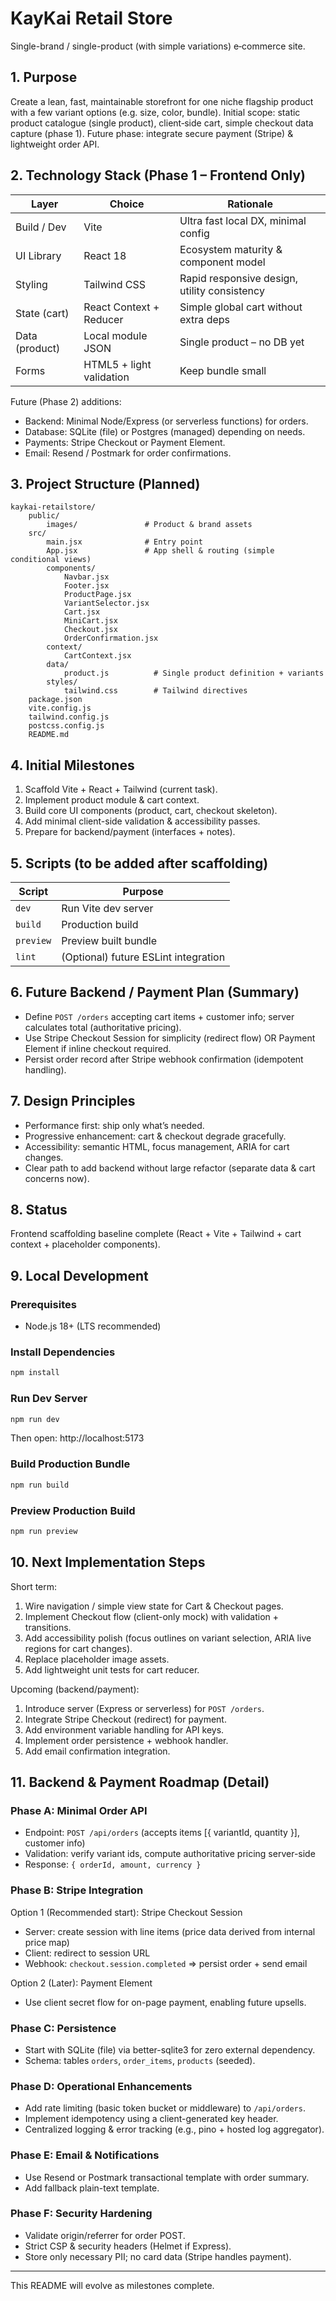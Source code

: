 # KayKai Retail Store

Single-brand / single-product (with simple variations) e‑commerce site.

## 1. Purpose
Create a lean, fast, maintainable storefront for one niche flagship product with a few variant options (e.g. size, color, bundle). Initial scope: static product catalogue (single product), client‑side cart, simple checkout data capture (phase 1). Future phase: integrate secure payment (Stripe) & lightweight order API.

## 2. Technology Stack (Phase 1 – Frontend Only)
| Layer | Choice | Rationale |
|-------|--------|-----------|
| Build / Dev | Vite | Ultra fast local DX, minimal config |
| UI Library | React 18 | Ecosystem maturity & component model |
| Styling | Tailwind CSS | Rapid responsive design, utility consistency |
| State (cart) | React Context + Reducer | Simple global cart without extra deps |
| Data (product) | Local module JSON | Single product – no DB yet |
| Forms | HTML5 + light validation | Keep bundle small |

Future (Phase 2) additions:
- Backend: Minimal Node/Express (or serverless functions) for orders.
- Database: SQLite (file) or Postgres (managed) depending on needs.
- Payments: Stripe Checkout or Payment Element.
- Email: Resend / Postmark for order confirmations.

## 3. Project Structure (Planned)
```
kaykai-retailstore/
	public/
		images/               # Product & brand assets
	src/
		main.jsx              # Entry point
		App.jsx               # App shell & routing (simple conditional views)
		components/
			Navbar.jsx
			Footer.jsx
			ProductPage.jsx
			VariantSelector.jsx
			Cart.jsx
			MiniCart.jsx
			Checkout.jsx
			OrderConfirmation.jsx
		context/
			CartContext.jsx
		data/
			product.js          # Single product definition + variants
		styles/
			tailwind.css        # Tailwind directives
	package.json
	vite.config.js
	tailwind.config.js
	postcss.config.js
	README.md
```

## 4. Initial Milestones
1. Scaffold Vite + React + Tailwind (current task).
2. Implement product module & cart context.
3. Build core UI components (product, cart, checkout skeleton).
4. Add minimal client-side validation & accessibility passes.
5. Prepare for backend/payment (interfaces + notes).

## 5. Scripts (to be added after scaffolding)
| Script | Purpose |
|--------|---------|
| `dev` | Run Vite dev server |
| `build` | Production build |
| `preview` | Preview built bundle |
| `lint` | (Optional) future ESLint integration |

## 6. Future Backend / Payment Plan (Summary)
- Define `POST /orders` accepting cart items + customer info; server calculates total (authoritative pricing).
- Use Stripe Checkout Session for simplicity (redirect flow) OR Payment Element if inline checkout required.
- Persist order record after Stripe webhook confirmation (idempotent handling).

## 7. Design Principles
- Performance first: ship only what’s needed.
- Progressive enhancement: cart & checkout degrade gracefully.
- Accessibility: semantic HTML, focus management, ARIA for cart changes.
- Clear path to add backend without large refactor (separate data & cart concerns now).

## 8. Status
Frontend scaffolding baseline complete (React + Vite + Tailwind + cart context + placeholder components).

## 9. Local Development

### Prerequisites
- Node.js 18+ (LTS recommended)

### Install Dependencies
```bash
npm install
```

### Run Dev Server
```bash
npm run dev
```
Then open: http://localhost:5173

### Build Production Bundle
```bash
npm run build
```

### Preview Production Build
```bash
npm run preview
```

## 10. Next Implementation Steps
Short term:
1. Wire navigation / simple view state for Cart & Checkout pages.
2. Implement Checkout flow (client-only mock) with validation + transitions.
3. Add accessibility polish (focus outlines on variant selection, ARIA live regions for cart changes).
4. Replace placeholder image assets.
5. Add lightweight unit tests for cart reducer.

Upcoming (backend/payment):
1. Introduce server (Express or serverless) for `POST /orders`.
2. Integrate Stripe Checkout (redirect) for payment.
3. Add environment variable handling for API keys.
4. Implement order persistence + webhook handler.
5. Add email confirmation integration.

## 11. Backend & Payment Roadmap (Detail)

### Phase A: Minimal Order API
- Endpoint: `POST /api/orders` (accepts items [{ variantId, quantity }], customer info)
- Validation: verify variant ids, compute authoritative pricing server-side
- Response: `{ orderId, amount, currency }`

### Phase B: Stripe Integration
Option 1 (Recommended start): Stripe Checkout Session
- Server: create session with line items (price data derived from internal price map)
- Client: redirect to session URL
- Webhook: `checkout.session.completed` => persist order + send email

Option 2 (Later): Payment Element
- Use client secret flow for on-page payment, enabling future upsells.

### Phase C: Persistence
- Start with SQLite (file) via better-sqlite3 for zero external dependency.
- Schema: tables `orders`, `order_items`, `products` (seeded).

### Phase D: Operational Enhancements
- Add rate limiting (basic token bucket or middleware) to `/api/orders`.
- Implement idempotency using a client-generated key header.
- Centralized logging & error tracking (e.g., pino + hosted log aggregator).

### Phase E: Email & Notifications
- Use Resend or Postmark transactional template with order summary.
- Add fallback plain-text template.

### Phase F: Security Hardening
- Validate origin/referrer for order POST.
- Strict CSP & security headers (Helmet if Express).
- Store only necessary PII; no card data (Stripe handles payment). 

---
This README will evolve as milestones complete.
